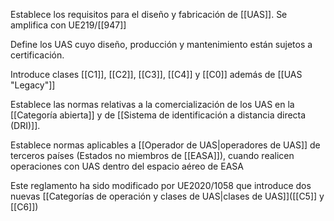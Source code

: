 Establece los requisitos para el diseño y fabricación de [[UAS]]. Se amplifica con UE219/[[947]] 

Define los UAS cuyo diseño, producción y mantenimiento están sujetos a certificación.

Introduce clases [[C1]], [[C2]], [[C3]], [[C4]] y [[C0]] además de [[UAS "Legacy"]]

Establece las normas relativas a la comercialización de los UAS en la [[Categoría abierta]] y de [[Sistema de identificación a distancia directa (DRI)]].

Establece normas aplicables a [[Operador de UAS|operadores de UAS]] de terceros países (Estados no miembros de [[EASA]]), cuando realicen operaciones con UAS dentro del espacio aéreo de EASA

Este reglamento ha sido modificado por UE2020/1058 que introduce dos nuevas [[Categorías de operación y clases de UAS|clases de UAS]]([[C5]] y [[C6]])

